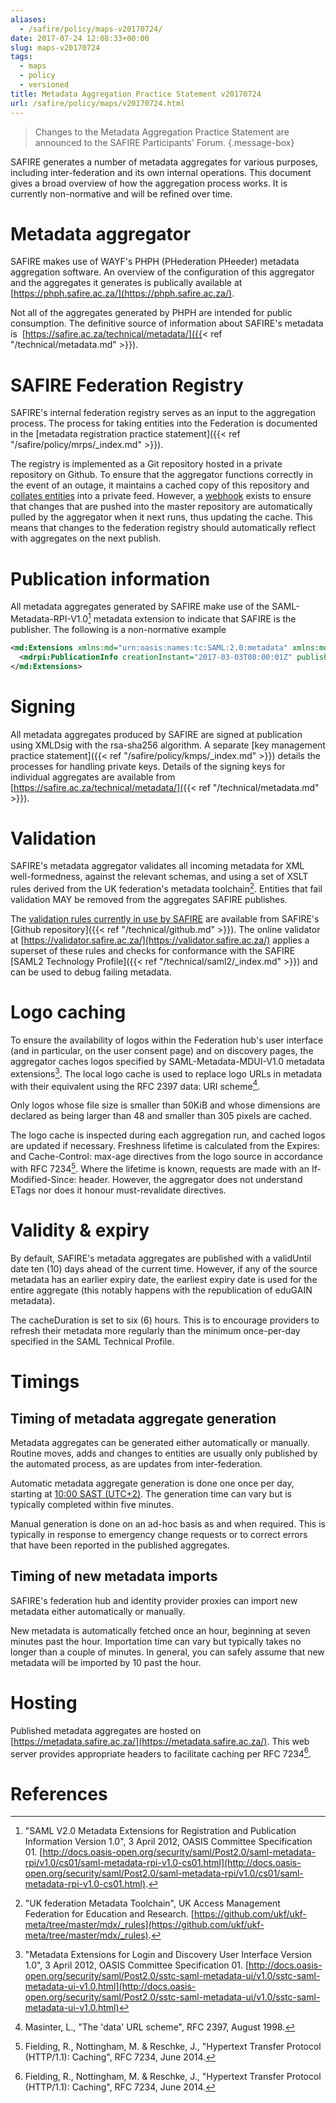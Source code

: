 ```yaml
---
aliases:
  - /safire/policy/maps-v20170724/
date: 2017-07-24 12:08:33+00:00
slug: maps-v20170724
tags:
  - maps
  - policy
  - versioned
title: Metadata Aggregation Practice Statement v20170724
url: /safire/policy/maps/v20170724.html
---
```


> Changes to the Metadata Aggregation Practice Statement are announced to the SAFIRE Participants' Forum.
{.message-box}

SAFIRE generates a number of metadata aggregates for various purposes, including inter-federation and its own internal operations. This document gives a broad overview of how the aggregation process works. It is currently non-normative and will be refined over time.

# Metadata aggregator

SAFIRE makes use of WAYF's PHPH (PHederation PHeeder) metadata aggregation software. An overview of the configuration of this aggregator and the aggregates it generates is publically available at [https://phph.safire.ac.za/](https://phph.safire.ac.za/).

Not all of the aggregates generated by PHPH are intended for public consumption. The definitive source of information about SAFIRE's metadata is  [https://safire.ac.za/technical/metadata/]({{< ref "/technical/metadata.md" >}}).

# SAFIRE Federation Registry

SAFIRE's internal federation registry serves as an input to the aggregation process. The process for taking entities into the Federation is documented in the [metadata registration practice statement]({{< ref "/safire/policy/mrps/_index.md" >}}).

The registry is implemented as a Git repository hosted in a private repository on Github. To ensure that the aggregator functions correctly in the event of an outage, it maintains a cached copy of this repository and [collates entities](https://phph.safire.ac.za/mdfileview?type=feed&fed=safire-fed-registry) into a private feed. However, a [webhook](https://developer.github.com/webhooks/) exists to ensure that changes that are pushed into the master repository are automatically pulled by the aggregator when it next runs, thus updating the cache. This means that changes to the federation registry should automatically reflect with aggregates on the next publish.

# Publication information

All metadata aggregates generated by SAFIRE make use of the SAML-Metadata-RPI-V1.0[^SAML-Metadata-RPI-V1.0] metadata extension to indicate that SAFIRE is the publisher. The following is a non-normative example

```xml
<md:Extensions xmlns:md="urn:oasis:names:tc:SAML:2.0:metadata" xmlns:mdrpi="urn:oasis:names:tc:SAML:metadata:rpi">
  <mdrpi:PublicationInfo creationInstant="2017-03-03T08:00:01Z" publisher="https://safire.ac.za"/>
</md:Extensions>
```

# Signing

All metadata aggregates produced by SAFIRE are signed at publication using XMLDsig with the rsa-sha256 algorithm. A separate [key management practice statement]({{< ref "/safire/policy/kmps/_index.md" >}}) details the processes for handling private keys. Details of the signing keys for individual aggregates are available from [https://safire.ac.za/technical/metadata/]({{< ref "/technical/metadata.md" >}}).

# Validation

SAFIRE's metadata aggregator validates all incoming metadata for XML well-formedness, against the relevant schemas, and using a set of XSLT rules derived from the UK federation's metadata toolchain[^UKF-Meta]. Entities that fail validation MAY be removed from the aggregates SAFIRE publishes.

The [validation rules currently in use by SAFIRE](https://github.com/tenet-ac-za/phph/tree/master/_rules) are available from SAFIRE's [Github repository]({{< ref "/technical/github.md" >}}). The online validator at [https://validator.safire.ac.za/](https://validator.safire.ac.za/) applies a superset of these rules and checks for conformance with the SAFIRE [SAML2 Technology Profile]({{< ref "/technical/saml2/_index.md" >}}) and can be used to debug failing metadata.

# Logo caching

To ensure the availability of logos within the Federation hub's user interface (and in particular, on the user consent page) and on discovery pages, the aggregator caches logos specified by SAML-Metadata-MDUI-V1.0 metadata extensions[^SAML-Metadata-MDUI-V1.0]. The local logo cache is used to replace logo URLs in metadata with their equivalent using the RFC 2397 data: URI scheme[^RFC2397].

Only logos whose file size is smaller than 50KiB and whose dimensions are declared as being larger than 48 and smaller than 305 pixels are cached.

The logo cache is inspected during each aggregation run, and cached logos are updated if necessary. Freshness lifetime is calculated from the Expires: and Cache-Control: max-age directives from the logo source in accordance with RFC 7234[^RFC7234]. Where the lifetime is known, requests are made with an If-Modified-Since: header. However, the aggregator does not understand ETags nor does it honour must-revalidate directives.

# Validity & expiry

By default, SAFIRE's metadata aggregates are published with a validUntil date ten (10) days ahead of the current time. However, if any of the source metadata has an earlier expiry date, the earliest expiry date is used for the entire aggregate (this notably happens with the republication of eduGAIN metadata).

The cacheDuration is set to six (6) hours. This is to encourage providers to refresh their metadata more regularly than the minimum once-per-day specified in the SAML Technical Profile.

# Timings

## Timing of metadata aggregate generation

Metadata aggregates can be generated either automatically or manually. Routine moves, adds and changes to entities are usually only published by the automated process, as are updates from inter-federation.

Automatic metadata aggregate generation is done one once per day, starting at [10:00 SAST (UTC+2)](https://www.timeanddate.com/worldclock/fixedtime.html?msg=SAFIRE+Metadata+Update&hour=10&min=00&sec=00&p1=56). The generation time can vary but is typically completed within five minutes.

Manual generation is done on an ad-hoc basis as and when required. This is typically in response to emergency change requests or to correct errors that have been reported in the published aggregates.

## Timing of new metadata imports

SAFIRE's federation hub and identity provider proxies can import new metadata either automatically or manually.

New metadata is automatically fetched once an hour, beginning at seven minutes past the hour. Importation time can vary but typically takes no longer than a couple of minutes. In general, you can safely assume that new metadata will be imported by 10 past the hour.

# Hosting

Published metadata aggregates are hosted on [https://metadata.safire.ac.za/](https://metadata.safire.ac.za/). This web server provides appropriate headers to facilitate caching per RFC 7234[^RFC7234].

# References

[^RFC2119]: Bradner, S., "Key words for use in RFCs to Indicate Requirement Levels", BCP 14, RFC 2119, March 1997.

[^SAML-Metadata-RPI-V1.0]: "SAML V2.0 Metadata Extensions for Registration and Publication Information Version 1.0", 3 April 2012, OASIS Committee Specification 01. [http://docs.oasis-open.org/security/saml/Post2.0/saml-metadata-rpi/v1.0/cs01/saml-metadata-rpi-v1.0-cs01.html](http://docs.oasis-open.org/security/saml/Post2.0/saml-metadata-rpi/v1.0/cs01/saml-metadata-rpi-v1.0-cs01.html).

[^SAML-Metadata-MDUI-V1.0]: "Metadata Extensions for Login and Discovery User Interface Version 1.0", 3 April 2012, OASIS Committee Specification 01. [http://docs.oasis-open.org/security/saml/Post2.0/sstc-saml-metadata-ui/v1.0/sstc-saml-metadata-ui-v1.0.html](http://docs.oasis-open.org/security/saml/Post2.0/sstc-saml-metadata-ui/v1.0/sstc-saml-metadata-ui-v1.0.html)

[^RFC2397]: Masinter, L., "The 'data' URL scheme", RFC 2397, August 1998.

[^RFC7234]: Fielding, R., Nottingham, M. & Reschke, J., "Hypertext Transfer Protocol (HTTP/1.1): Caching", RFC 7234, June 2014.

[^UKF-Meta]: "UK federation Metadata Toolchain", UK Access Management Federation for Education and Research. [https://github.com/ukf/ukf-meta/tree/master/mdx/_rules](https://github.com/ukf/ukf-meta/tree/master/mdx/_rules).

